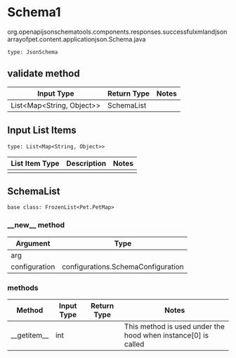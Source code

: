 # Schema1
org.openapijsonschematools.components.responses.successfulxmlandjsonarrayofpet.content.applicationjson.Schema.java
```
type: JsonSchema
```

## validate method
| Input Type | Return Type | Notes |
| ---------- | ----------- | ----- |
| List<Map<String, Object>> | SchemaList | |

## Input List Items
```
type: List<Map<String, Object>>
```
List Item Type | Description | Notes
-------------------- | ------------- | -------------
 |  |

## SchemaList
```
base class: FrozenList<Pet.PetMap>
```
### &lowbar;&lowbar;new&lowbar;&lowbar; method
Argument | Type
-------- | ------
arg      | 
configuration | configurations.SchemaConfiguration

### methods
Method | Input Type | Return Type | Notes
------ | ---------- | ----------- | ------
&lowbar;&lowbar;getitem&lowbar;&lowbar; | int |  | This method is used under the hood when instance[0] is called
